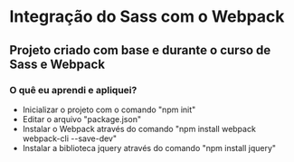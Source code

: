 # Integração do Sass com o Webpack

## Projeto criado com base e durante o curso de Sass e Webpack

### O quê eu aprendi e apliquei?

- Inicializar o projeto com o comando "npm init"
- Editar o arquivo "package.json"
- Instalar o Webpack através do comando "npm install webpack webpack-cli --save-dev"
- Instalar a biblioteca jquery através do comando "npm install jquery"
